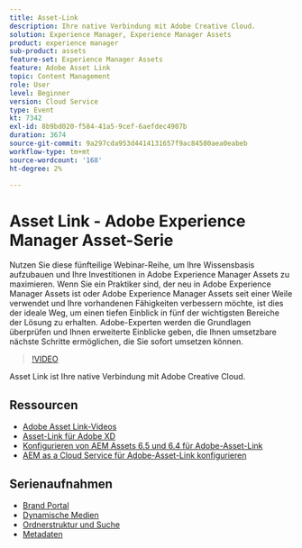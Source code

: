 ```yaml
---
title: Asset-Link
description: Ihre native Verbindung mit Adobe Creative Cloud.
solution: Experience Manager, Experience Manager Assets
product: experience manager
sub-product: assets
feature-set: Experience Manager Assets
feature: Adobe Asset Link
topic: Content Management
role: User
level: Beginner
version: Cloud Service
type: Event
kt: 7342
exl-id: 8b9bd020-f584-41a5-9cef-6aefdec4907b
duration: 3674
source-git-commit: 9a297cda953d4414131657f9ac84580aea0eabeb
workflow-type: tm+mt
source-wordcount: '168'
ht-degree: 2%

---
```


# Asset Link - Adobe Experience Manager Asset-Serie

Nutzen Sie diese fünfteilige Webinar-Reihe, um Ihre Wissensbasis aufzubauen und Ihre Investitionen in Adobe Experience Manager Assets zu maximieren. Wenn Sie ein Praktiker sind, der neu in Adobe Experience Manager Assets ist oder Adobe Experience Manager Assets seit einer Weile verwendet und Ihre vorhandenen Fähigkeiten verbessern möchte, ist dies der ideale Weg, um einen tiefen Einblick in fünf der wichtigsten Bereiche der Lösung zu erhalten. Adobe-Experten werden die Grundlagen überprüfen und Ihnen erweiterte Einblicke geben, die Ihnen umsetzbare nächste Schritte ermöglichen, die Sie sofort umsetzen können.

>[!VIDEO](https://video.tv.adobe.com/v/332127/?quality=12&learn=on&hidetitle=true)

Asset Link ist Ihre native Verbindung mit Adobe Creative Cloud.

## Ressourcen

* [Adobe Asset Link-Videos ](https://experienceleague.adobe.com/docs/experience-manager-learn/assets/adobe-asset-link/launch-adobe-asset-link.html?lang=de)
* [Asset-Link für Adobe XD](https://helpx.adobe.com/enterprise/admin-guide.html/enterprise/using/adobe-asset-link-for-xd.ug.html)
* [Konfigurieren von AEM Assets 6.5 und 6.4 für Adobe-Asset-Link](https://helpx.adobe.com/enterprise/using/configure-aem-assets-6-for-asset-link.html)
* [AEM as a Cloud Service für Adobe-Asset-Link konfigurieren](https://helpx.adobe.com/enterprise/admin-guide.html/enterprise/using/configure-aem-assets-for-asset-link.ug.html)

## Serienaufnahmen

* [Brand Portal](brand-portal.md)
* [Dynamische Medien](dynamic-media.md)
* [Ordnerstruktur und Suche](folder-structure-search.md)
* [Metadaten](metadata.md)
